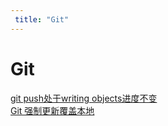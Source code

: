 ```yaml
---
 title: "Git"
---
```


# Git

[git push处于writing objects进度不变](/archives/24367)    
[Git 强制更新覆盖本地](/archives/24766)    
